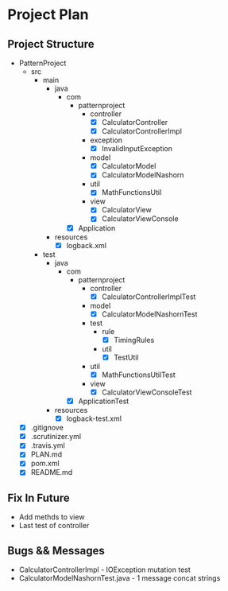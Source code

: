 # Project Plan
## Project Structure
* PatternProject
    * src
        * main
            * java
                * com
                    * patternproject
                        * controller
                            * [x] CalculatorController
                            * [x] CalculatorControllerImpl
                        * exception
                            * [x] InvalidInputException
                        * model
                            * [x] CalculatorModel
                            * [x] CalculatorModelNashorn
                        * util
                            * [x] MathFunctionsUtil
                        * view
                            * [x] CalculatorView
                            * [x] CalculatorViewConsole
                    * [x] Application
            * resources
                * [x] logback.xml
        * test
            * java
                * com
                    * patternproject
                        * controller
                            * [x] CalculatorControllerImplTest
                        * model
                            * [x] CalculatorModelNashornTest
                        * test
                            * rule
                                * [x] TimingRules
                            * util
                                * [x] TestUtil
                        * util
                            * [x] MathFunctionsUtilTest
                        * view
                            * [x] CalculatorViewConsoleTest
                    * [x] ApplicationTest
            * resources
                * [x] logback-test.xml
    * [x] .gitignove
    * [x] .scrutinizer.yml
    * [x] .travis.yml
    * [x] PLAN.md
    * [x] pom.xml
    * [x] README.md

## Fix In Future
* Add methds to view
* Last test of controller

## Bugs && Messages
* CalculatorControllerImpl - IOException mutation test
* CalculatorModelNashornTest.java - 1 message concat strings
